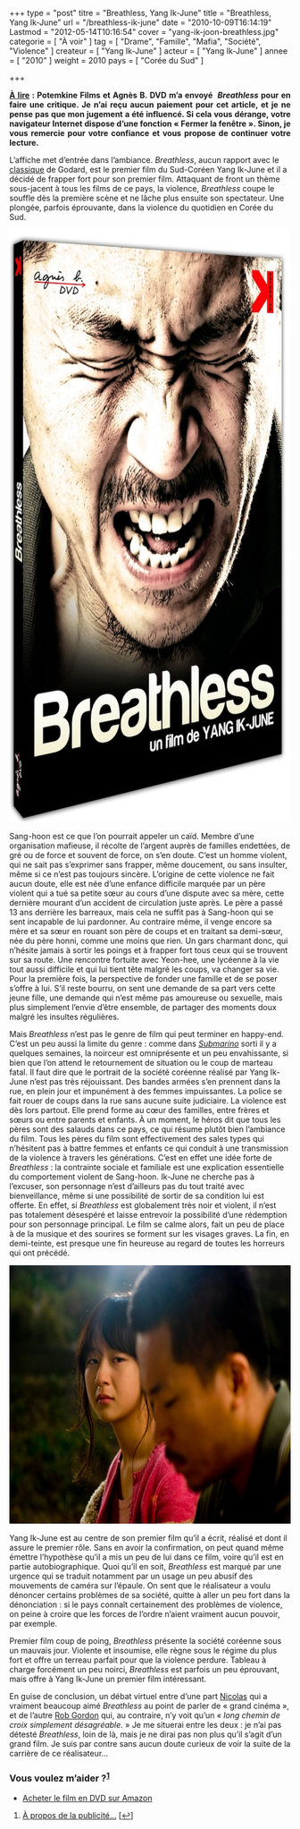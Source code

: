 +++
type = "post"
titre = "Breathless, Yang Ik-June"
title = "Breathless, Yang Ik-June"
url = "/breathless-ik-june"
date = "2010-10-09T16:14:19"
Lastmod = "2012-05-14T10:16:54"
cover = "yang-ik-joon-breathless.jpg"
categorie = [ "À voir" ]
tag = [ "Drame", "Famille", "Mafia", "Société", "Violence" ]
createur = [ "Yang Ik-June" ]
acteur = [ "Yang Ik-June" ]
annee = [ "2010" ]
weight = 2010
pays = [ "Corée du Sud" ]

+++

<div id="avert" style="text-align: justify;"><strong><span style="text-decoration: underline;">À lire</span> : Potemkine Films et Agnès B. DVD m&rsquo;a envoyé  <em>Breathless</em> pour en faire une critique. Je n’ai reçu aucun paiement pour cet article, et je ne pense pas que mon jugement a été influencé. Si cela vous dérange, votre navigateur Internet dispose d’une fonction « Fermer la fenêtre ». Sinon, je vous remercie pour votre confiance et vous propose de continuer votre lecture.</strong></div>
<p>L&rsquo;affiche met d&rsquo;entrée dans l&rsquo;ambiance. <em>Breathless</em>, aucun rapport avec le <a href="http://voiretmanger.fr/2010/07/01/a-bout-de-souffle-godard/">classique</a> de Godard, est le premier film du Sud-Coréen Yang Ik-June et il a décidé de frapper fort pour son premier film. Attaquant de front un thème sous-jacent à tous les films de ce pays, la violence, <em>Breathless</em> coupe le souffle dès la première scène et ne lâche plus ensuite son spectateur. Une plongée, parfois éprouvante, dans la violence du quotidien en Corée du Sud.</p>
<p><a href="http://www.allocine.fr/film/fichefilm_gen_cfilm=144345.html"> </a></p>
<p style="text-align: center;"><a href="http://www.allocine.fr/film/fichefilm_gen_cfilm=144345.html"></a></p>
<p><a href="http://www.allocine.fr/film/fichefilm_gen_cfilm=144345.html"></p>
<div style="text-align: center;"><img class="aligncenter" src="breathless-dvd.jpg" border="0" alt="breathless-dvd.jpg" width="690" height="1059" /></div>
<p></a></p>
<p>Sang-hoon est ce que l&rsquo;on pourrait appeler un caïd. Membre d&rsquo;une organisation mafieuse, il récolte de l&rsquo;argent auprès de familles endettées, de gré ou de force et souvent de force, on s&rsquo;en doute. C&rsquo;est un homme violent, qui ne sait pas s&rsquo;exprimer sans frapper, même doucement, ou sans insulter, même si ce n&rsquo;est pas toujours sincère. L&rsquo;origine de cette violence ne fait aucun doute, elle est née d&rsquo;une enfance difficile marquée par un père violent qui a tué sa petite sœur au cours d&rsquo;une dispute avec sa mère, cette dernière mourant d&rsquo;un accident de circulation juste après. Le père a passé 13 ans derrière les barreaux, mais cela ne suffit pas à Sang-hoon qui se sent incapable de lui pardonner. Au contraire même, il venge encore sa mère et sa sœur en rouant son père de coups et en traitant sa demi-sœur, née du père honni, comme une moins que rien. Un gars charmant donc, qui n&rsquo;hésite jamais à sortir les poings et à frapper fort tous ceux qui se trouvent sur sa route. Une rencontre fortuite avec Yeon-hee, une lycéenne à la vie tout aussi difficile et qui lui tient tête malgré les coups, va changer sa vie. Pour la première fois, la perspective de fonder une famille et de se poser s&rsquo;offre à lui. S&rsquo;il reste bourru, on sent une demande de sa part vers cette jeune fille, une demande qui n&rsquo;est même pas amoureuse ou sexuelle, mais plus simplement l&rsquo;envie d&rsquo;être ensemble, de partager des moments doux malgré les insultes régulières.</p>
<p>Mais <em>Breathless</em> n&rsquo;est pas le genre de film qui peut terminer en happy-end. C&rsquo;est un peu aussi la limite du genre : comme dans <em><a href="http://voiretmanger.fr/2010/08/25/submarino-vinterberg/">Submarino</a></em> sorti il y a quelques semaines, la noirceur est omniprésente et un peu envahissante, si bien que l&rsquo;on attend le retournement de situation ou le coup de marteau fatal. Il faut dire que le portrait de la société coréenne réalisé par Yang Ik-June n&rsquo;est pas très réjouissant. Des bandes armées s&rsquo;en prennent dans la rue, en plein jour et impunément à des femmes impuissantes. La police se fait rouer de coups dans la rue sans aucune suite judiciaire. La violence est dès lors partout. Elle prend forme au cœur des familles, entre frères et sœurs ou entre parents et enfants. À un moment, le héros dit que tous les pères sont des salauds dans ce pays, ce qui résume plutôt bien l&rsquo;ambiance du film. Tous les pères du film sont effectivement des sales types qui n&rsquo;hésitent pas à battre femmes et enfants ce qui conduit à une transmission de la violence à travers les générations. C&rsquo;est en effet une idée forte de <em>Breathless</em> : la contrainte sociale et familiale est une explication essentielle du comportement violent de Sang-hoon. Ik-June ne cherche pas à l&rsquo;excuser, son personnage n&rsquo;est d&rsquo;ailleurs pas du tout traité avec bienveillance, même si une possibilité de sortir de sa condition lui est offerte. En effet, si <em>Breathless</em> est globalement très noir et violent, il n&rsquo;est pas totalement désespéré et laisse entrevoir la possibilité d&rsquo;une rédemption pour son personnage principal. Le film se calme alors, fait un peu de place à de la musique et des sourires se forment sur les visages graves. La fin, en demi-teinte, est presque une fin heureuse au regard de toutes les horreurs qui ont précédé.</p>
<div style="text-align: center;"><img class="aligncenter" src="breathless-yang-ik-joon.jpg" border="0" alt="breathless-yang-ik-joon.jpg" width="690" height="462" /></div>
<p>Yang Ik-June est au centre de son premier film qu&rsquo;il a écrit, réalisé et dont il assure le premier rôle. Sans en avoir la confirmation, on peut quand même émettre l&rsquo;hypothèse qu&rsquo;il a mis un peu de lui dans ce film, voire qu&rsquo;il est en partie autobiographique. Quoi qu&rsquo;il en soit, <em>Breathless</em> est marqué par une urgence qui se traduit notamment par un usage un peu abusif des mouvements de caméra sur l&rsquo;épaule. On sent que le réalisateur a voulu dénoncer certains problèmes de sa société, quitte à aller un peu fort dans la dénonciation : si le pays connaît certainement des problèmes de violence, on peine à croire que les forces de l&rsquo;ordre n&rsquo;aient vraiment aucun pouvoir, par exemple.</p>
<p>Premier film coup de poing, <em>Breathless</em> présente la société coréenne sous un mauvais jour. Violente et insoumise, elle règne sous le régime du plus fort et offre un terreau parfait pour que la violence perdure. Tableau à charge forcément un peu noirci, <em>Breathless</em> est parfois un peu éprouvant, mais offre à Yang Ik-June un premier film intéressant.</p>
<p>En guise de conclusion, un débat virtuel entre d&rsquo;une part <a href="http://www.filmosphere.com/2010/04/critique-breathless-2009/">Nicolas</a> qui a vraiment beaucoup aimé <em>Breathless</em> au point de parler de &laquo;&nbsp;grand cinéma », et de l&rsquo;autre <a href="http://www.toujoursraison.com/2010/04/breathless.html">Rob Gordon</a> qui, au contraire, n&rsquo;y voit qu&rsquo;un &laquo;&nbsp;<em>long chemin de croix simplement désagréable</em>.&nbsp;&raquo; Je me situerai entre les deux : je n&rsquo;ai pas détesté <em>Breathless</em>, loin de là, mais je ne dirai pas non plus qu&rsquo;il s&rsquo;agit d&rsquo;un grand film. Je suis par contre sans aucun doute curieux de voir la suite de la carrière de ce réalisateur…</p>
<div class="amazon">
<h3>Vous voulez m&rsquo;aider ?<sup><a href="#footnote_0_4138" id="identifier_0_4138" class="footnote-link footnote-identifier-link" title="&Agrave; propos de la publicit&eacute;&hellip;">1</a></sup></h3>
<ul>
<li><a href="http://www.amazon.fr/gp/product/B003Z421H8/ref=as_li_ss_tl?ie=UTF8&#038;tag=leblogdenic07-21&#038;linkCode=as2&#038;camp=1642&#038;creative=19458&#038;creativeASIN=B003Z421H8">Acheter le film en DVD sur Amazon</a></li>
</ul>
</div>
<ol class="footnotes"><li id="footnote_0_4138" class="footnote"><a href="http://voiretmanger.fr/soutien/">À propos de la publicité…</a> [<a href="#identifier_0_4138" class="footnote-link footnote-back-link">&#8617;</a>]</li></ol>
